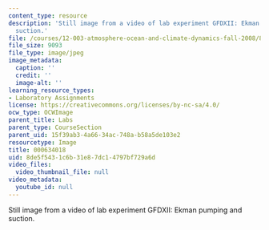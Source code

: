 ```yaml
---
content_type: resource
description: 'Still image from a video of lab experiment GFDXII: Ekman pumping and
  suction.'
file: /courses/12-003-atmosphere-ocean-and-climate-dynamics-fall-2008/8de5f5431c6b31e87dc14797bf729a6d_000634018.jpg
file_size: 9093
file_type: image/jpeg
image_metadata:
  caption: ''
  credit: ''
  image-alt: ''
learning_resource_types:
- Laboratory Assignments
license: https://creativecommons.org/licenses/by-nc-sa/4.0/
ocw_type: OCWImage
parent_title: Labs
parent_type: CourseSection
parent_uid: 15f39ab3-4a66-34ac-748a-b58a5de103e2
resourcetype: Image
title: 000634018
uid: 8de5f543-1c6b-31e8-7dc1-4797bf729a6d
video_files:
  video_thumbnail_file: null
video_metadata:
  youtube_id: null
---
```

Still image from a video of lab experiment GFDXII: Ekman pumping and suction.
